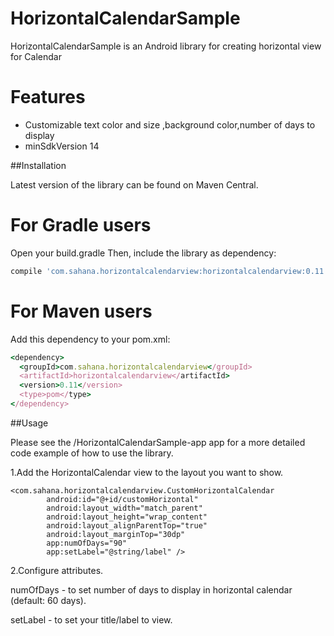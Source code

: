 # HorizontalCalendarSample
HorizontalCalendarSample is an Android library for creating horizontal view for Calendar

# Features
- Customizable text color and size ,background color,number of days to display
- minSdkVersion 14

##Installation

Latest version of the library can be found on Maven Central.

# For Gradle users
Open your build.gradle Then, include the library as dependency:
```ruby
compile 'com.sahana.horizontalcalendarview:horizontalcalendarview:0.11'
```

# For Maven users
Add this dependency to your pom.xml:
```ruby
<dependency>
  <groupId>com.sahana.horizontalcalendarview</groupId>
  <artifactId>horizontalcalendarview</artifactId>
  <version>0.11</version>
  <type>pom</type>
</dependency>
```
##Usage

Please see the /HorizontalCalendarSample-app app for a more detailed code example of how to use the library.

1.Add the HorizontalCalendar view to the layout you want to show.
```
<com.sahana.horizontalcalendarview.CustomHorizontalCalendar
        android:id="@+id/customHorizontal"
        android:layout_width="match_parent"
        android:layout_height="wrap_content"
        android:layout_alignParentTop="true"
        android:layout_marginTop="30dp"
        app:numOfDays="90"
        app:setLabel="@string/label" />
 ```      
2.Configure attributes.

numOfDays - to set number of days to display in horizontal calendar (default: 60 days).

setLabel - to set your title/label to view.
